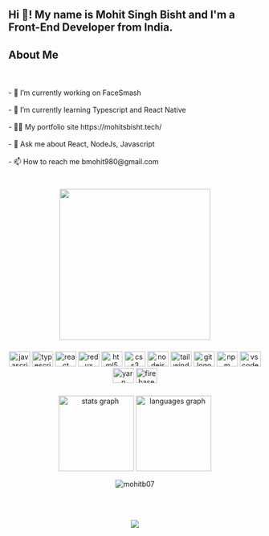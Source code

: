 <h2 align="left">Hi 👋! My name is Mohit Singh Bisht and I'm a Front-End Developer from India.</h2>

###

<h2 align="left">About Me</h2>

###

<br clear="both">

<p align="left">- 🔭 I’m currently working on FaceSmash<br><br>- 🌱 I’m currently learning Typescript and React Native<br><br>- 👨‍💻 My portfolio site https://mohitsbisht.tech/<br><br>- 💬 Ask me about React, NodeJs, Javascript<br><br>- 📫 How to reach me bmohit980@gmail.com</p>

###

<br clear="both">

<div align="center">
  <img height="300" src="https://64.media.tumblr.com/22177b9876a3e90298c5816bc0de215b/f9d57f1c6514f421-af/s540x810/b991aade8e67474c54ba57cfb8cd9f644899bd02.gifv"  />
</div>

###

<div align="center">
  <img src="https://cdn.jsdelivr.net/gh/devicons/devicon/icons/javascript/javascript-original.svg" height="30" width="42" alt="javascript logo"  />
  <img src="https://cdn.jsdelivr.net/gh/devicons/devicon/icons/typescript/typescript-plain.svg" height="30" width="42" alt="typescript logo"  />
  <img src="https://cdn.jsdelivr.net/gh/devicons/devicon/icons/react/react-original.svg" height="30" width="42" alt="react logo"  />
  <img src="https://cdn.jsdelivr.net/gh/devicons/devicon/icons/redux/redux-original.svg" height="30" width="42" alt="redux logo"  />
  <img src="https://cdn.jsdelivr.net/gh/devicons/devicon/icons/html5/html5-original.svg" height="30" width="42" alt="html5 logo"  />
  <img src="https://cdn.jsdelivr.net/gh/devicons/devicon/icons/css3/css3-original.svg" height="30" width="42" alt="css3 logo"  />
  <img src="https://cdn.jsdelivr.net/gh/devicons/devicon/icons/nodejs/nodejs-original.svg" height="30" width="42" alt="nodejs logo"  />
  <img src="https://cdn.jsdelivr.net/gh/devicons/devicon/icons/tailwindcss/tailwindcss-original-wordmark.svg" height="30" width="42" alt="tailwindcss logo"  />
  <img src="https://cdn.jsdelivr.net/gh/devicons/devicon/icons/git/git-original.svg" height="30" width="42" alt="git logo"  />
  <img src="https://cdn.jsdelivr.net/gh/devicons/devicon/icons/npm/npm-original-wordmark.svg" height="30" width="42" alt="npm logo"  />
  <img src="https://cdn.jsdelivr.net/gh/devicons/devicon/icons/vscode/vscode-original.svg" height="30" width="42" alt="vscode logo"  />
  <img src="https://cdn.jsdelivr.net/gh/devicons/devicon/icons/yarn/yarn-original.svg" height="30" width="42" alt="yarn logo"  />
  <img src="https://cdn.jsdelivr.net/gh/devicons/devicon/icons/firebase/firebase-plain.svg" height="30" width="42" alt="firebase logo"  />
</div>

###

<div align="center">
  <img src="https://github-readme-stats.vercel.app/api?hide_title=false&hide_rank=false&show_icons=true&include_all_commits=true&count_private=true&disable_animations=false&theme=vue-dark&locale=en&hide_border=true&username=Mohitb07" height="150" alt="stats graph"  />
  <img src="https://github-readme-stats.vercel.app/api/top-langs?locale=en&hide_title=false&layout=compact&card_width=320&langs_count=5&theme=vue-dark&hide_border=true&username=Mohitb07" height="150" alt="languages graph"  />
  <br clear="both">
  <p><img align="center" src="https://github-readme-streak-stats.herokuapp.com/?user=mohitb07&" alt="mohitb07" /></p>
</div>

###

<br clear="both">

###

<div align="center">
  <img src="https://profile-counter.glitch.me/Mohitb07/count.svg?"  />
</div>

###
